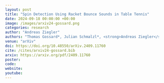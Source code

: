 ```yaml
---
layout: post
title: "Spin Detection Using Racket Bounce Sounds in Table Tennis"
date: 2024-09-18 00:00:00 +00:00
image: /images/arxiv24-gossard.png
categories: research
author: "Andreas Ziegler"
authors: "Thomas Gossard*, Julian Schmalzl*, <strong>Andreas Ziegler</strong>, Andreas Zell"
venue: "arXiv"
doi: https://doi.org/10.48550/arXiv.2409.11760
cite: /cites/arxiv24-gossard.bib
arxiv: https://arxiv.org/pdf/2409.11760
poster:
code:
website:
youtube:
---
```

